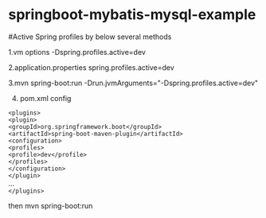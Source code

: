 # springboot-mybatis-mysql-example

#Active Spring profiles by below several methods

1.vm options -Dspring.profiles.active=dev <br/>

2.application.properties spring.profiles.active=dev <br/>

3.mvn spring-boot:run -Drun.jvmArguments="-Dspring.profiles.active=dev" <br/>

4. pom.xml config <br/>

`<plugins>` <br/>
    `<plugin>`<br/>
        `<groupId>org.springframework.boot</groupId>`<br/>
        `<artifactId>spring-boot-maven-plugin</artifactId>`<br/>
        `<configuration>`<br/>
            `<profiles>`<br/>
                `<profile>dev</profile>`<br/>
            `</profiles>`<br/>
        `</configuration>`<br/>
    `</plugin>`<br/>
    ...<br/>
`</plugins>`<br/>

then mvn spring-boot:run
